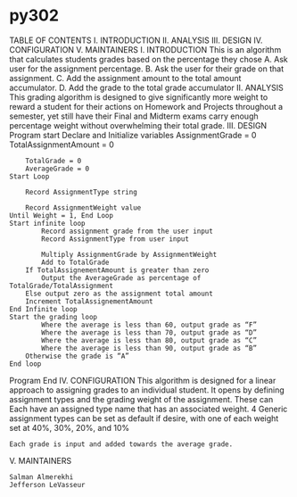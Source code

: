 # py302

TABLE OF CONTENTS
I. INTRODUCTION
II. ANALYSIS
III. DESIGN
IV. CONFIGURATION
V. MAINTAINERS
I. INTRODUCTION
	This is an algorithm that calculates students grades based on the percentage they chose A. Ask user for the assignment percentage. B. Ask the 
	user for their grade on that assignment. C. Add the assignment amount to the total amount accumulator. D. Add the grade to the total 
	grade accumulator 
II. ANALYSIS
	This grading algorithm is designed to give significantly more weight to reward a student for their actions on Homework and Projects 
	throughout a semester, yet still have their Final and Midterm exams carry enough percentage weight without overwhelming their 
	total grade.
III. DESIGN 
Program start
	Declare and Initialize variables
		AssignmentGrade = 0
		TotalAssignmentAmount = 0
		
		TotalGrade = 0
		AverageGrade = 0
	Start Loop
		
		Record AssignmentType string
		
		Record AssignmentWeight value
	Until Weight = 1, End Loop 
	Start infinite loop
			Record assignment grade from the user input
			Record AssignmentType from user input			
			
			Multiply AssignmentGrade by AssignmentWeight 
			Add to TotalGrade
		If TotalAssignementAmount is greater than zero
			Output the AverageGrade as percentage of TotalGrade/TotalAssignment
		Else output zero as the assignment total amount
		Increment TotalAssignementAmount
	End Infinite loop
	Start the grading loop
			Where the average is less than 60, output grade as “F”
			Where the average is less than 70, output grade as “D”
			Where the average is less than 80, output grade as “C”
			Where the average is less than 90, output grade as “B”
		Otherwise the grade is “A”
	End loop
Program End
IV. CONFIGURATION
	This algorithm is designed for a linear approach to assigning grades to an individual student. It opens by defining assignment types 
	and the grading weight of the assignment. These can Each have an assigned type name that has an associated weight. 4 Generic assignment types can 
	be set as default if desire, with one of each weight set at 40%, 30%, 20%, and 10%
		
	Each grade is input and added towards the average grade.    
V. MAINTAINERS
	
	Salman Almerekhi 
	Jefferson LeVasseur

